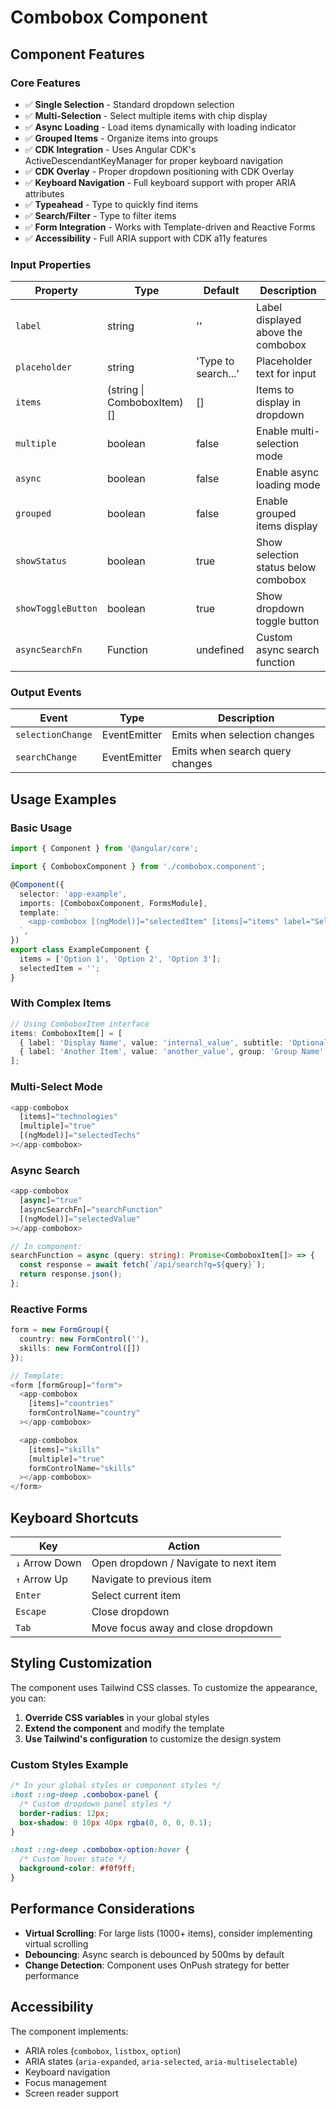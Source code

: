 # Combobox Component

## Component Features

### Core Features

- ✅ **Single Selection** - Standard dropdown selection
- ✅ **Multi-Selection** - Select multiple items with chip display
- ✅ **Async Loading** - Load items dynamically with loading indicator
- ✅ **Grouped Items** - Organize items into groups
- ✅ **CDK Integration** - Uses Angular CDK's ActiveDescendantKeyManager for proper keyboard navigation
- ✅ **CDK Overlay** - Proper dropdown positioning with CDK Overlay
- ✅ **Keyboard Navigation** - Full keyboard support with proper ARIA attributes
- ✅ **Typeahead** - Type to quickly find items
- ✅ **Search/Filter** - Type to filter items
- ✅ **Form Integration** - Works with Template-driven and Reactive Forms
- ✅ **Accessibility** - Full ARIA support with CDK a11y features

### Input Properties

| Property           | Type                       | Default             | Description                          |
| ------------------ | -------------------------- | ------------------- | ------------------------------------ |
| `label`            | string                     | ''                  | Label displayed above the combobox   |
| `placeholder`      | string                     | 'Type to search...' | Placeholder text for input           |
| `items`            | (string \| ComboboxItem)[] | []                  | Items to display in dropdown         |
| `multiple`         | boolean                    | false               | Enable multi-selection mode          |
| `async`            | boolean                    | false               | Enable async loading mode            |
| `grouped`          | boolean                    | false               | Enable grouped items display         |
| `showStatus`       | boolean                    | true                | Show selection status below combobox |
| `showToggleButton` | boolean                    | true                | Show dropdown toggle button          |
| `asyncSearchFn`    | Function                   | undefined           | Custom async search function         |

### Output Events

| Event             | Type         | Description                     |
| ----------------- | ------------ | ------------------------------- |
| `selectionChange` | EventEmitter | Emits when selection changes    |
| `searchChange`    | EventEmitter | Emits when search query changes |

## Usage Examples

### Basic Usage

```typescript
import { Component } from '@angular/core';

import { ComboboxComponent } from './combobox.component';

@Component({
  selector: 'app-example',
  imports: [ComboboxComponent, FormsModule],
  template: `
    <app-combobox [(ngModel)]="selectedItem" [items]="items" label="Select an item"></app-combobox>
  `,
})
export class ExampleComponent {
  items = ['Option 1', 'Option 2', 'Option 3'];
  selectedItem = '';
}
```

### With Complex Items

```typescript
// Using ComboboxItem interface
items: ComboboxItem[] = [
  { label: 'Display Name', value: 'internal_value', subtitle: 'Optional subtitle' },
  { label: 'Another Item', value: 'another_value', group: 'Group Name' }
];
```

### Multi-Select Mode

```typescript
<app-combobox
  [items]="technologies"
  [multiple]="true"
  [(ngModel)]="selectedTechs"
></app-combobox>
```

### Async Search

```typescript
<app-combobox
  [async]="true"
  [asyncSearchFn]="searchFunction"
  [(ngModel)]="selectedValue"
></app-combobox>

// In component:
searchFunction = async (query: string): Promise<ComboboxItem[]> => {
  const response = await fetch(`/api/search?q=${query}`);
  return response.json();
};
```

### Reactive Forms

```typescript
form = new FormGroup({
  country: new FormControl(''),
  skills: new FormControl([])
});

// Template:
<form [formGroup]="form">
  <app-combobox
    [items]="countries"
    formControlName="country"
  ></app-combobox>

  <app-combobox
    [items]="skills"
    [multiple]="true"
    formControlName="skills"
  ></app-combobox>
</form>
```

## Keyboard Shortcuts

| Key            | Action                                |
| -------------- | ------------------------------------- |
| `↓` Arrow Down | Open dropdown / Navigate to next item |
| `↑` Arrow Up   | Navigate to previous item             |
| `Enter`        | Select current item                   |
| `Escape`       | Close dropdown                        |
| `Tab`          | Move focus away and close dropdown    |

## Styling Customization

The component uses Tailwind CSS classes. To customize the appearance, you can:

1. **Override CSS variables** in your global styles
2. **Extend the component** and modify the template
3. **Use Tailwind's configuration** to customize the design system

### Custom Styles Example

```css
/* In your global styles or component styles */
:host ::ng-deep .combobox-panel {
  /* Custom dropdown panel styles */
  border-radius: 12px;
  box-shadow: 0 10px 40px rgba(0, 0, 0, 0.1);
}

:host ::ng-deep .combobox-option:hover {
  /* Custom hover state */
  background-color: #f0f9ff;
}
```

## Performance Considerations

- **Virtual Scrolling**: For large lists (1000+ items), consider implementing virtual scrolling
- **Debouncing**: Async search is debounced by 500ms by default
- **Change Detection**: Component uses OnPush strategy for better performance

## Accessibility

The component implements:

- ARIA roles (`combobox`, `listbox`, `option`)
- ARIA states (`aria-expanded`, `aria-selected`, `aria-multiselectable`)
- Keyboard navigation
- Focus management
- Screen reader support
